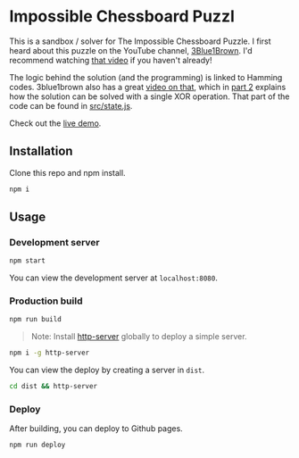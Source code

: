 # Impossible Chessboard Puzzl
This is a sandbox / solver for The Impossible Chessboard Puzzle. I first heard about this puzzle on the YouTube channel, [3Blue1Brown](https://www.youtube.com/c/3blue1brown/). I'd recommend watching [that video](https://www.youtube.com/watch?v=wTJI_WuZSwE&t=14s) if you haven't already!

The logic behind the solution (and the programming) is linked to Hamming codes. 3blue1brown also has a great [video on that](https://www.youtube.com/watch?v=X8jsijhllIA), which in [part 2](https://www.youtube.com/watch?v=b3NxrZOu_CE) explains how the solution can be solved with a single XOR operation. That part of the code can be found in [src/state.js](src/state.js).

Check out the [live demo](http://funwithtriangles.net/impossible-chessboard/).

## Installation

Clone this repo and npm install.

```bash
npm i
```

## Usage

### Development server

```bash
npm start
```

You can view the development server at `localhost:8080`.

### Production build

```bash
npm run build
```

> Note: Install [http-server](https://www.npmjs.com/package/http-server) globally to deploy a simple server.

```bash
npm i -g http-server
```

You can view the deploy by creating a server in `dist`.

```bash
cd dist && http-server
```

### Deploy

After building, you can deploy to Github pages.

```bash
npm run deploy
```
